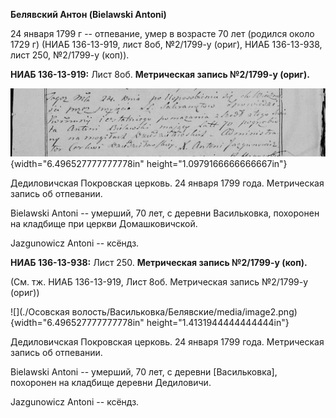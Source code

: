 **Белявский Антон (Bielawski Antoni)**

24 января 1799 г -- отпевание, умер в возрасте 70 лет (родился около
1729 г) (НИАБ 136-13-919, лист 8об, №2/1799-у (ориг), НИАБ 136-13-938,
лист 250, №2/1799-у (коп)).

**НИАБ 136-13-919:** Лист 8об. **Метрическая запись №2/1799-у (ориг).**

![](./media/7c99a30324e8fbb2f0d37160628e802cf10adc3a.png){width="6.496527777777778in"
height="1.0979166666666667in"}

Дедиловичская Покровская церковь. 24 января 1799 года. Метрическая
запись об отпевании.

Bielawski Antoni -- умерший, 70 лет, с деревни Васильковка, похоронен на
кладбище при церкви Домашковичской.

Jazgunowicz Antoni -- ксёндз.

**НИАБ 136-13-938:** Лист 250. **Метрическая запись №2/1799-у (коп).**

(См. тж. НИАБ 136-13-919, Лист 8об. Метрическая запись №2/1799-у (ориг))

![](./Осовская волость/Васильковка/Белявские/media/image2.png){width="6.496527777777778in"
height="1.4131944444444444in"}

Дедиловичская Покровская церковь. 24 января 1799 года. Метрическая
запись об отпевании.

Bielawski Antoni -- умерший, 70 лет, с деревни \[Васильковка\],
похоронен на кладбище деревни Дедиловичи.

Jazgunowicz Antoni -- ксёндз.

